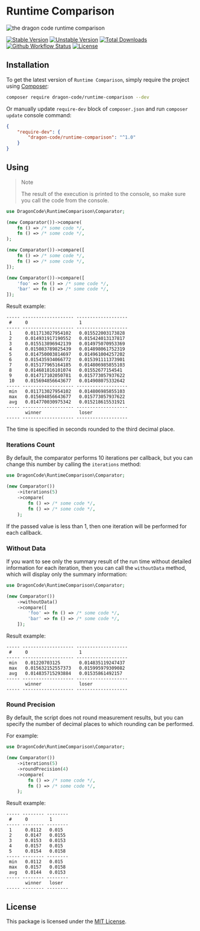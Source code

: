 # Runtime Comparison

![the dragon code runtime comparison](https://preview.dragon-code.pro/the-dragon-code/runtime-comparison.svg?brand=php)

[![Stable Version][badge_stable]][link_packagist]
[![Unstable Version][badge_unstable]][link_packagist]
[![Total Downloads][badge_downloads]][link_packagist]
[![Github Workflow Status][badge_build]][link_build]
[![License][badge_license]][link_license]

## Installation

To get the latest version of `Runtime Comparison`, simply require the project using [Composer](https://getcomposer.org):

```bash
composer require dragon-code/runtime-comparison --dev
```

Or manually update `require-dev` block of `composer.json` and run `composer update` console command:

```json
{
    "require-dev": {
        "dragon-code/runtime-comparison": "^1.0"
    }
}
```

## Using

> Note
>
> The result of the execution is printed to the console, so make sure you call the code from the console.

```php
use DragonCode\RuntimeComparison\Comparator;

(new Comparator())->compare(
    fn () => /* some code */,
    fn () => /* some code */,
);

(new Comparator())->compare([
    fn () => /* some code */,
    fn () => /* some code */,
]);

(new Comparator())->compare([
    'foo' => fn () => /* some code */,
    'bar' => fn () => /* some code */,
]);
```

Result example:

```
----- ------------------- ------------------- 
 #     0                   1                  
----- ------------------- ------------------- 
 1     0.011713027954102   0.015522003173828  
 2     0.014931917190552   0.015424013137817  
 3     0.015513896942139   0.014975070953369  
 4     0.015083789825439   0.014898061752319  
 5     0.014750003814697   0.014961004257202  
 6     0.015435934066772   0.015391111373901  
 7     0.015177965164185   0.014806985855103  
 8     0.014681816101074   0.01552677154541   
 9     0.014717102050781   0.015773057937622  
 10    0.015694856643677   0.014908075332642  
----- ------------------- ------------------- 
 min   0.011713027954102   0.014806985855103  
 max   0.015694856643677   0.015773057937622  
 avg   0.014770030975342   0.015218615531921  
----- ------------------- ------------------- 
       winner              loser              
----- ------------------- ------------------- 
```

The time is specified in seconds rounded to the third decimal place.

### Iterations Count

By default, the comparator performs 10 iterations per callback, but you can change this number by calling the `iterations` method:

```php
use DragonCode\RuntimeComparison\Comparator;

(new Comparator())
    ->iterations(5)
    ->compare(
        fn () => /* some code */,
        fn () => /* some code */,
    );
```

If the passed value is less than 1, then one iteration will be performed for each callback.

### Without Data

If you want to see only the summary result of the run time without detailed information for each iteration, then you can call the `withoutData` method, which will display only the
summary information:

```php
use DragonCode\RuntimeComparison\Comparator;

(new Comparator())
    ->withoutData()
    ->compare([
        'foo' => fn () => /* some code */,
        'bar' => fn () => /* some code */,
    ]);
```

Result example:

```
----- ------------------- ------------------- 
 #     0                   1                  
----- ------------------- ------------------- 
 min   0.01220703125       0.014835119247437  
 max   0.015632152557373   0.015995979309082  
 avg   0.014835715293884   0.01535861492157   
----- ------------------- ------------------- 
       winner              loser              
----- ------------------- -------------------
```

### Round Precision

By default, the script does not round measurement results, but you can specify the number of decimal places to which rounding can be performed.

For example:

```php
use DragonCode\RuntimeComparison\Comparator;

(new Comparator())
    ->iterations(5)
    ->roundPrecision(4)
    ->compare(
        fn () => /* some code */,
        fn () => /* some code */,
    );
```

Result example:

```
----- -------- -------- 
 #     0        1       
----- -------- -------- 
 1     0.0112   0.015   
 2     0.0147   0.0155  
 3     0.0153   0.0153  
 4     0.0157   0.015   
 5     0.0154   0.0158  
----- -------- -------- 
 min   0.0112   0.015   
 max   0.0157   0.0158  
 avg   0.0144   0.0153  
----- -------- -------- 
       winner   loser   
----- -------- -------- 
```

## License

This package is licensed under the [MIT License](LICENSE).


[badge_build]:          https://img.shields.io/github/actions/workflow/status/TheDragonCode/runtime-comparison/phpunit.yml?style=flat-square

[badge_downloads]:      https://img.shields.io/packagist/dt/dragon-code/runtime-comparison.svg?style=flat-square

[badge_license]:        https://img.shields.io/packagist/l/dragon-code/runtime-comparison.svg?style=flat-square

[badge_stable]:         https://img.shields.io/github/v/release/TheDragonCode/runtime-comparison?label=stable&style=flat-square

[badge_unstable]:       https://img.shields.io/badge/unstable-dev--main-orange?style=flat-square

[link_build]:           https://github.com/TheDragonCode/runtime-comparison/actions

[link_license]:         LICENSE

[link_packagist]:       https://packagist.org/packages/dragon-code/runtime-comparison
